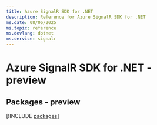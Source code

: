 ```yaml
---
title: Azure SignalR SDK for .NET
description: Reference for Azure SignalR SDK for .NET
ms.date: 08/06/2025
ms.topic: reference
ms.devlang: dotnet
ms.service: signalr
---
```

# Azure SignalR SDK for .NET - preview
## Packages - preview
[!INCLUDE [packages](signalr-index.md)]